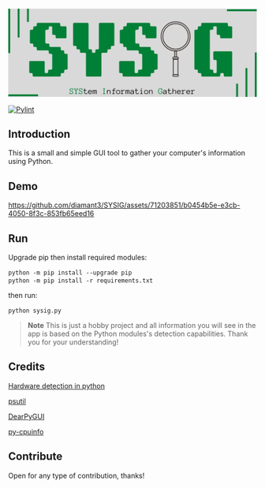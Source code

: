 ![banner](res/banner.png)

[![Pylint](https://github.com/diamant3/SYSIG/actions/workflows/Pylint.yml/badge.svg)](https://github.com/diamant3/SYSIG/actions/workflows/Pylint.yml)

## Introduction

This is a small and simple GUI tool to gather your computer's information using Python.

## Demo

https://github.com/diamant3/SYSIG/assets/71203851/b0454b5e-e3cb-4050-8f3c-853fb65eed16

## Run

Upgrade pip then install required modules:

```shell
python -m pip install --upgrade pip
python -m pip install -r requirements.txt
```

then run:

```shell
python sysig.py
```

> **Note**
> This is just a hobby project and all information you will see in the app is based on the Python modules's detection capabilities. Thank you for your understanding!

## Credits

[Hardware detection in python](https://www.thepythoncode.com/article/get-hardware-system-information-python)

[psutil](https://github.com/giampaolo/psutil)

[DearPyGUI](https://github.com/hoffstadt/dearPyGui/)

[py-cpuinfo](https://github.com/workhorsy/py-cpuinfo)

## Contribute

Open for any type of contribution, thanks!
